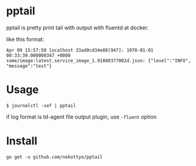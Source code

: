 pptail
=====

pptail is pretty print tail with output with fluentd at docker.

like this format:
```
Apr 09 15:57:50 localhost 33ad0cd34e88[947]: 1970-01-01 00:33:39.000000347 +0000 some/image:latest.service_image_1.91880377002d.json: {"level":"INFO", "message":"test"}
```

# Usage

```
$ journalctl -xef | pptail
```

if log format is td-agent file output plugin, use `-fluent` option

# Install

```
go get -u github.com/nekottyo/pptail
```
